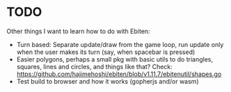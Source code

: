 # TODO

Other things I want to learn how to do with Ebiten:

- Turn based: Separate update/draw from the game loop, run update only when the
  user makes its turn (say, when spacebar is pressed)
- Easier polygons, perhaps a small pkg with basic utils to do triangles,
  squares, lines and circles, and things like that? Check:
  https://github.com/hajimehoshi/ebiten/blob/v1.11.7/ebitenutil/shapes.go
- Test build to browser and how it works (gopherjs and/or wasm)
